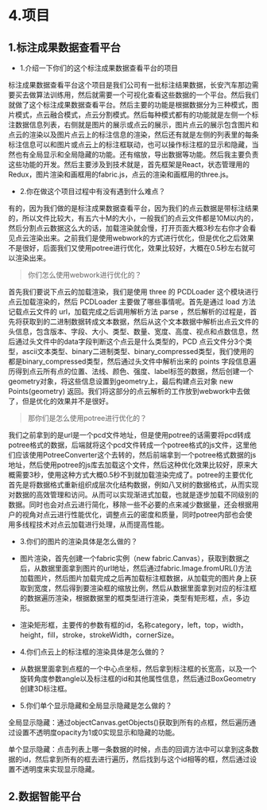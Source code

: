 # 4.项目

## 1.标注成果数据查看平台

- 1.介绍一下你们的这个标注成果数据查看平台的项目

标注成果数据查看平台这个项目是我们公司有一批标注结果数据，长安汽车那边需要买去做算法训练用，然后就需要一个可视化查看这些数据的一个平台。然后我们就做了这个标注成果数据查看平台。然后主要的功能是根据数据分为三种模式，图片模式，点云融合模式，点云分割模式。然后每种模式都有的功能就是左侧一个标注数据信息列表，右侧就是图片的展示或点云的展示，图片点云的展示包含图片和点云的渲染以及图片点云上的标注信息的渲染，然后还有就是左侧的列表里的每条标注信息可以和图片或点云上的标注框联动，也可以操作标注框的显示和隐藏，当然也有全局显示和全局隐藏的功能。还有缩放，导出数据等功能。然后我主要负责这些功能的开发。然后主要涉及到技术就是，首先框架是React，状态管理用的Redux，图片渲染和画框用的fabric.js，点云的渲染和画框用的three.js。

- 2.你在做这个项目过程中有没有遇到什么难点？

有的，因为我们做的是标注成果数据查看平台，因为我们的点云数据是带标注结果的，所以文件比较大，有五六十M的大小，一般我们的点云文件都是10M以内的，然后分割点云数据这么大的话，加载渲染就会慢，打开页面大概3秒左右你才会看见点云渲染出来。之前我们是使用webwork的方式进行优化，但是优化之后效果不是很好，后面我们又使用potree进行优化，效果比较好，大概在0.5秒左右就可以渲染出来。

>你们怎么使用webwork进行优化的？

首先我们要说下点云的加载渲染，我们是使用 three 的 PCDLoader 这个模块进行点云加载渲染的，然后 PCDLoader 主要做了哪些事情呢。首先是通过 load 方法记载点云文件的 url，加载完成之后调用解析方法 parse ，然后解析的过程是，首先将获取到的二进制数据转成文本数据，然后从这个文本数据中解析出点云文件的头信息，包含版本、字段、大小、类型、数量、宽度、高度、视点和点数信息，然后通过头文件中的data字段判断这个点云是什么类型的，PCD 点云文件分3个类型，ascii文本类型、binary二进制类型、binary_compressed类型，我们使用的都是binary_compressed类型，然后通过头文件中解析出来的 points 字段信息遍历得到点云所有点的位置、法线、颜色、强度、label标签的数据，然后创建一个geometry对象，将这些信息设置到geometry上，最后构建点云对象 new Points(geometry) 返回。我们将这部分的点云解析的工作放到webwork中去做了，但是优化的效果并不是很好。

>那你们是怎么使用potree进行优化的？

我们之前拿到的是url是一个pcd文件地址，但是使用potree的话需要将pcd转成potree格式的数据，后端就将这个pcd文件转成一个potree格式的js文件，这里他们应该使用PotreeConverter这个去转的，然后前端拿到一个potree格式数据的js地址，然后使用potree的js库去加载这个文件，然后这种优化效果比较好，原来大概需要3秒，使用这种方式大概0.5秒不到就加载渲染完成了。potree的主要优化首先是将数据格式重新组织成层次化结构数据，例如八叉树的数据格式，从而实现对数据的高效管理和访问。从而可以实现渐进式加载，也就是逐步加载不同级别的数据。同时也会对点云进行简化，移除一些不必要的点来减少数据量，还会根据用户的视角对点云进行性能优化，调整点云的密度和质量，同时potree内部也会使用多线程技术对点云加载进行处理，从而提高性能。

- 3.你们的图片的渲染具体是怎么做的？

- 图片渲染，首先创建一个fabric实例（new fabric.Canvas），获取到数据之后，从数据里面拿到图片的url地址，然后通过fabric.Image.fromURL()方法加载图片，然后图片加载完成之后再加载标注框数据，从加载完的图片身上获取到宽度，然后得到要渲染框的缩放比例，然后从数据里面拿到对应的标注框的数据遍历渲染，根据数据里的框类型进行渲染，类型有矩形框，点，多边形。

- 渲染矩形框，主要传的参数有框的id，名称category，left，top，width，height，fill，stroke，strokeWidth，cornerSize。

- 4.你们点云上的标注框的渲染具体是怎么做的？

- 从数据里面拿到点框的一个中心点坐标，然后拿到标注框的长宽高，以及一个旋转角度参数angle以及标注框的id和其他属性信息，然后通过BoxGeometry创建3D标注框。

- 5.你们单个显示隐藏和全局显示隐藏是怎么做的？

全局显示隐藏：通过objectCanvas.getObjects()获取到所有的点框，然后遍历通过设置不透明度opacity为1或0实现显示和隐藏的功能。

单个显示隐藏：点击列表上哪一条数据的时候，点击的回调方法中可以拿到这条数据的id，然后拿到所有的框去进行遍历，然后找到与这个id相等的框，然后通过设置不透明度来实现显示隐藏。

## 2.数据智能平台
